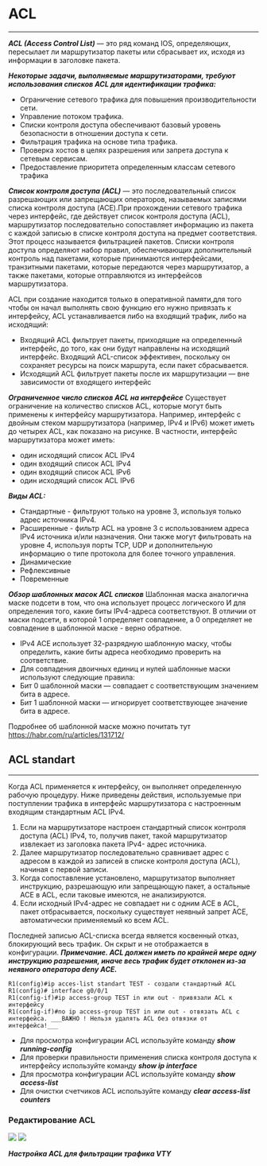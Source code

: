 # ACL
_ _ _
___ACL (Access Control List)___  — это ряд команд IOS, определяющих, пересылает ли маршрутизатор пакеты или сбрасывает их, исходя из информации в заголовке пакета.
  
___Некоторые задачи, выполняемые маршрутизаторами, требуют использования списков ACL для идентификации трафика:___
- Ограничение сетевого трафика для повышения производительности
сети.
- Управление потоком трафика.
- Списки контроля доступа обеспечивают базовый уровень безопасности в отношении доступа к сети.
- Фильтрация трафика на основе типа трафика.
- Проверка хостов в целях разрешения или запрета доступа к сетевым
сервисам.
- Предоставление приоритета определенным классам сетевого трафика
  
___Список контроля доступа (ACL)___ — это последовательный список разрешающих или запрещающих операторов, называемых записями списка контроля доступа (ACE).При прохождении сетевого трафика через интерфейс, где действует список контроля доступа (ACL), маршрутизатор последовательно сопоставляет информацию из пакета с каждой записью в списке контроля доступа на предмет соответствия. Этот процесс называется фильтрацией пакетов. Списки контроля доступа определяют набор правил, обеспечивающих дополнительный контроль над пакетами, которые принимаются интерфейсами, транзитными пакетами, которые передаются через маршрутизатор, а также пакетами, которые отправляются из интерфейсов маршрутизатора.
  
ACL при создание находится только в оперативной памяти,для того чтобы он начал выполнять свою функцию его нужно привязать к интерфейсу, ACL устанавливается либо на входящий трафик, либо на исходящий:
- Входящий ACL фильтрует пакеты, приходящие на определенный интерфейс, до того, как они будут направлены на исходящий интерфейс. Входящий ACL-список эффективен, поскольку он сохраняет ресурсы на поиск маршрута, если пакет сбрасывается.
- Исходящий ACL фильтрует пакеты после их маршрутизации — вне зависимости от входящего интерфейс
  
___Ограниченное число списков ACL на интерфейсе___
Существует ограничение на количество списков ACL, которые могут быть применены к интерфейсу маршрутизатора. Например, интерфейс с двойным стеком маршрутизатора (например, IPv4 и IPv6) может иметь до четырех ACL, как показано на рисунке.
В частности, интерфейс маршрутизатора может иметь:
- один исходящий список ACL IPv4
- один входящий список ACL IPv4
- один входящий список ACL IPv6
- один исходящий список ACL IPv6
  
___Виды ACL:___
- Стандартные - фильтруют только на уровне 3, используя только адрес источника IPv4.
- Расширенные - фильтр ACL на уровне 3 с использованием адреса IPv4 источника и/или назначения. Они также могут фильтровать на уровне 4, используя порты TCP, UDP и дополнительную информацию о типе протокола для более точного управления.
- Динамические
- Рефлексивные
- Повременные
  
___Обзор шаблонных масок ACL списков___
Шаблонная маска аналогична маске подсети в том, что она использует процесс логического И для определения того, какие биты IPv4-адреса соответствуют. В отличии от маски подсети, в которой 1 определяет совпадение, а 0 определяет не совпадение в шаблонной маске - верно обратное.
- IPv4 ACE использует 32-разрядную шаблонную маску, чтобы определить, какие биты адреса необходимо проверить на соответствие.
- Для совпадения двоичных единиц и нулей шаблонные маски используют следующие правила:
- Бит 0 шаблонной маски — совпадает с соответствующим значением бита в адресе.
- Бит 1 шаблонной маски — игнорирует соответствующее значение бита в адресе.

Подробнее об шаблонной маске можно почитать тут https://habr.com/ru/articles/131712/
  
## ACL standart
_ _ _
Когда ACL применяется к интерфейсу, он выполняет определенную рабочую процедуру. Ниже приведены действия, используемые при поступлении трафика в интерфейс маршрутизатора с настроенным входящим стандартным ACL IPv4.
1. Если на маршрутизаторе настроен стандартный список контроля доступа (ACL) IPv4, то, получив пакет, такой маршрутизатор извлекает из заголовка пакета IPv4- адрес источника.
2. Далее маршрутизатор последовательно сравнивает адрес с адресом в каждой из записей в списке контроля доступа (ACL), начиная с первой записи.
3. Когда сопоставление установлено, маршрутизатор выполняет инструкцию, разрешающую или запрещающую пакет, а остальные ACE в ACL, если таковые имеются, не анализируются.
4. Если исходный IPv4-адрес не совпадает ни с одним ACE в ACL, пакет отбрасывается, поскольку существует неявный запрет ACE, автоматически применяемый ко всем ACL.
  

Последней записью ACL-списка всегда является косвенный отказ, блокирующий весь трафик. Он скрыт и не отображается в конфигурации. ___Примечание. ACL должен иметь по крайней мере одну инструкцию разрешения, иначе весь трафик будет отклонен из-за неявного оператора deny ACE.___
  
```
R1(config)#ip acces-list standart TEST - создали стандартный ACL 
R1(config)# interface g0/0/1
R1(config-if)#ip access-group TEST in или out - привязали ACL к интерфейсу
R1(config-if)#no ip access-group TEST in или out - отвязать ACL с интерфейса. ___ВАЖНО ! Нельзя удалять ACL без отвязки от интерфейса!___
```
- Для просмотра конфигурации ACL используйте команду ___show running-config___
- Для проверки правильности применения списка контроля доступа к интерфейсу используйте команду ___show ip interface___
- Для просмотра конфигурации ACL используйте команду ___show access-list___
- Для очистки счетчиков ACL используйте команду  ___clear access-list counters___
  
### Редактирование ACL
<image src="https://github.com/LLlMEJIb87/OTUS-learning/blob/master/19.%20ACL/Redaktirovanie_ACL.PNG">
  
<image src="https://github.com/LLlMEJIb87/OTUS-learning/blob/master/19.%20ACL/Redaktirovanie_ACL_2.PNG">
  
___Настройка ACL для фильтрации трафика VTY___
